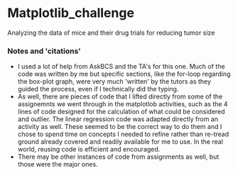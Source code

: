 # Matplotlib_challenge
Analyzing the data of mice and their drug trials for reducing tumor size


### Notes and 'citations'

- I used a lot of help from AskBCS and the TA's for this one. Much of the code was written by me but specific sections, like the for-loop regarding the box-plot graph, were very much 'written' by the tutors as they guided the process, even if I technically did the typing.
- As well, there are pieces of code that I lifted directly from some of the assignemnts we went through in the matplotlob activities, such as the 4 lines of code designed for the calculation of what could be considered and outlier. The linear regression code was adapted directly from an activity as well. These seemed to be the correct way to do them and I chose to spend time on concepts I needed to refine rather than re-tread ground already covered and readily available for me to use. In the real world, reusing code is efficient and encouraged.
- There may be other instances of code from assignments as well, but those were the major ones. 
